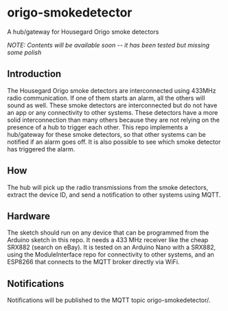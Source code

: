 # origo-smokedetector
A hub/gateway for Housegard Origo smoke detectors

*NOTE: Contents will be available soon -- it has been tested but missing some polish*

## Introduction
The Housegard Origo smoke detectors are interconnected using 433MHz radio communication. If one of them starts an alarm, all the others will sound as well.
These smoke detectors are interconnected but do not have an app or any connectivity to other systems.
These detectors have a more solid interconnection than many others because they are not relying on the presence of a hub to trigger each other.
This repo implements a hub/gateway for these smoke detectors, so that other systems can be notified if an alarm goes off.
It is also possible to see which smoke detector has triggered the alarm.

## How
The hub will pick up the radio transmissions from the smoke detectors, extract the device ID, and send a notification to other systems using MQTT.

## Hardware
The sketch should run on any device that can be programmed from the Arduino sketch in this repo.
It needs a 433 MHz receiver like the cheap SRX882 (search on eBay).
It is tested on an Arduino Nano with a SRX882, using the ModuleInterface repo for connectivity to other systems, and an ESP8266 that connects to the MQTT broker directly via WiFi.

## Notifications
Notifications will be published to the MQTT topic origo-smokedetector/<numeric device ID>.
